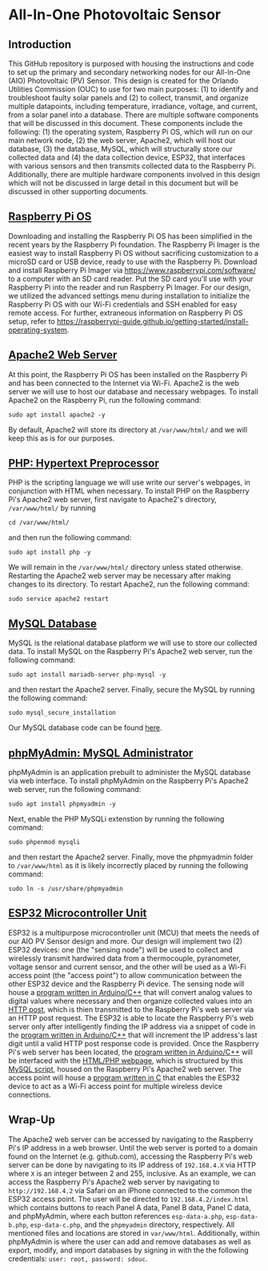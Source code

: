 # All-In-One Photovoltaic Sensor
## Introduction
This GitHub repository is purposed with housing the instructions and code to set up the primary and secondary networking nodes for our All-In-One (AIO) Photovoltaic (PV) Sensor.
This design is created for the Orlando Utilities Commission (OUC) to use for two main purposes: (1) to identify and troubleshoot faulty solar panels and (2) to collect, transmit, and organize multiple datapoints, including temperature, irradiance, voltage, and current, from a solar panel into a database.
There are multiple software components that will be discussed in this document. These components include the following: (1) the operating system, Raspberry Pi OS, which will run on our main network node, (2) the web server, Apache2, which will host our database, (3) the database, MySQL, which will structurally store our collected data and (4) the data collection device, ESP32, that interfaces with various sensors and then transmits collected data to the Raspberry Pi.
Additionally, there are multiple hardware components involved in this design which will not be discussed in large detail in this document but will be discussed in other supporting documents.
## [Raspberry Pi OS](https://www.raspberrypi.com)
Downloading and installing the Raspberry Pi OS has been simplified in the recent years by the Raspberry Pi foundation.
The Raspberry Pi Imager is the easiest way to install Raspberry Pi OS without sacrificing customization to a microSD card or USB device, ready to use with the Raspberry Pi.
Download and install Raspberry Pi Imager via https://www.raspberrypi.com/software/ to a computer with an SD card reader. Put the SD card you'll use with your Raspberry Pi into the reader and run Raspberry Pi Imager.
For our design, we utilized the advanced settings menu during installation to initialize the Raspberry Pi OS with our Wi-Fi credentials and SSH enabled for easy remote access. For further, extraneous information on Raspberry Pi OS setup, refer to https://raspberrypi-guide.github.io/getting-started/install-operating-system.
## [Apache2 Web Server](https://httpd.apache.org)
At this point, the Raspberry Pi OS has been installed on the Raspberry Pi and has been connected to the Internet via Wi-Fi.
Apache2 is the web server we will use to host our database and necessary webpages.
To install Apache2 on the Raspberry Pi, run the following command:
```
sudo apt install apache2 -y
```
By default, Apache2 will store its directory at `/var/www/html/` and we will keep this as is for our purposes.
## [PHP: Hypertext Preprocessor](https://www.php.net)
PHP is the scripting language we will use write our server's webpages, in conjunction with HTML when necessary.
To install PHP on the Raspberry Pi's Apache2 web server, first navigate to Apache2's directory, `/var/www/html/` by running
```
cd /var/www/html/
```
and then run the following command:
```
sudo apt install php -y
```
We will remain in the `/var/www/html/` directory unless stated otherwise.
Restarting the Apache2 web server may be necessary after making changes to its directory. To restart Apache2, run the following command:
```
sudo service apache2 restart
```
## [MySQL Database](https://www.mysql.com)
MySQL is the relational database platform we will use to store our collected data.
To install MySQL on the Raspberry Pi's Apache2 web server, run the following command:
```
sudo apt install mariadb-server php-mysql -y
```
and then restart the Apache2 server.
Finally, secure the MySQL by running the following command:
```
sudo mysql_secure_installation
```
Our MySQL database code can be found [here](https://github.com/andrewhollands/aio-pv-sensor/blob/main/SensorDataA.sql).
## [phpMyAdmin: MySQL Administrator](https://www.phpmyadmin.net)
phpMyAdmin is an application prebuilt to administer the MySQL database via web interface.
To install phpMyAdmin on the Raspberry Pi's Apache2 web server, run the following command:
```
sudo apt install phpmyadmin -y
```
Next, enable the PHP MySQLi extenstion by running the following command:
```
sudo phpenmod mysqli
```
and then restart the Apache2 server.
Finally, move the phpmyadmin folder to `/var/www/html` as it is likely incorrectly placed by running the following command:
```
sudo ln -s /usr/share/phpmyadmin
```
## [ESP32 Microcontroller Unit](https://www.espressif.com/en/products/socs/esp32)
ESP32 is a multipurpose microcontroller unit (MCU) that meets the needs of our AIO PV Sensor design and more.
Our design will implement two (2) ESP32 devices: one (the "sensing node") will be used to collect and wirelessly transmit hardwired data from a thermocouple, pyranometer, voltage sensor and current sensor, and the other will be used as a Wi-Fi access point (the "access point") to allow communication between the other ESP32 device and the Raspberry Pi device.
The sensing node will house a [program written in Arduino/C++](https://github.com/andrewhollands/aio-pv-sensor/blob/main/esp-poster-with-averaging-a.ino) that will convert analog values to digital values where necessary and then organize collected values into an [HTTP post](https://github.com/andrewhollands/aio-pv-sensor/blob/main/post-esp-data-a.php), which is thien transmitted to the Raspberry Pi's web server via an HTTP post request. The ESP32 is able to locate the Raspberry Pi's web server only after intelligently finding the IP address via a snippet of code in the [program written in Arduino/C++](https://github.com/andrewhollands/aio-pv-sensor/blob/main/esp-poster-with-averaging-a.ino) that will increment the IP address's last digit until a valid HTTP post response code is provided. Once the Raspberry Pi's web server has been located, the [program written in Arduino/C++](https://github.com/andrewhollands/aio-pv-sensor/blob/main/esp-poster-with-averaging-a.ino) will be interfaced with the [HTML/PHP webpage](https://github.com/andrewhollands/aio-pv-sensor/blob/main/esp-data-a.php), which is structured by this [MySQL script](https://github.com/andrewhollands/aio-pv-sensor/blob/main/SensorDataA.sql), housed on the Raspberry Pi's Apache2 web server.
The access point will house a [program written in C](https://github.com/andrewhollands/aio-pv-sensor/blob/main/esp-access-point.ino) that enables the ESP32 device to act as a Wi-Fi access point for multiple wireless device connections.
## Wrap-Up
The Apache2 web server can be accessed by navigating to the Raspberry Pi's IP address in a web browser. Until the web server is ported to a domain found on the Internet (e.g. github.com), accessing the Raspberry Pi's web server can be done by navigating to its IP address of `192.168.4.X` via HTTP where `X` is an integer between 2 and 255, inclusive.
As an example, we can access the Raspberry Pi's Apache2 web server by navigating to `http://192.168.4.2` via Safari on an iPhone connected to the common the ESP32 access point. The user will be directed to `192.168.4.2/index.html` which contains buttons to reach Panel A data, Panel B data, Panel C data, and phpMyAdmin, where each button references `esp-data-a.php`, `esp-data-b.php`, `esp-data-c.php`, and the `phpmyadmin` directory, respectively. All mentioned files and locations are stored in `var/www/html`. Additionally, within phpMyAdmin is where the user can add and remove databases as well as export, modify, and import databases by signing in with the the following credentials: `user: root, password: sdouc`.
